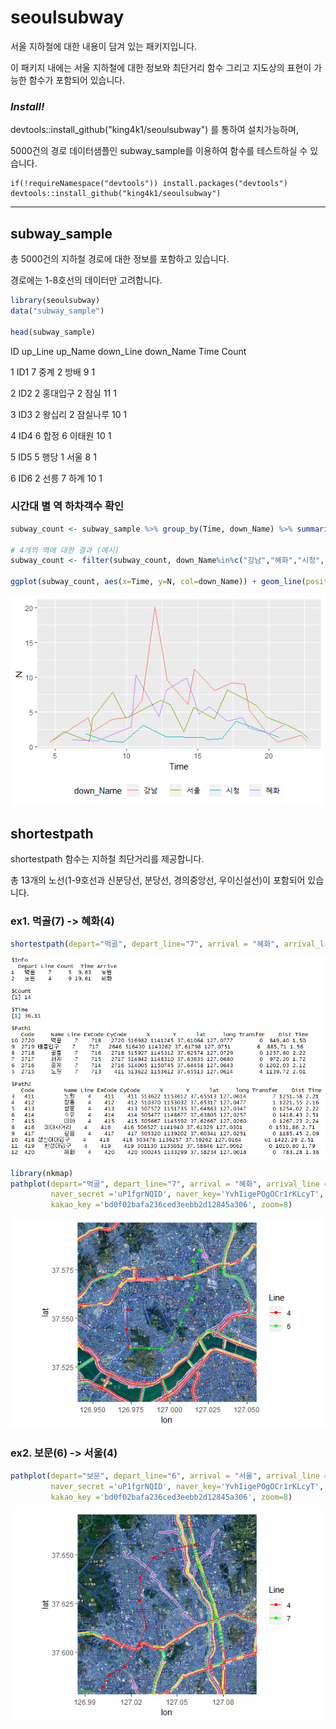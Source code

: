 # seoulsubway

서울 지하철에 대한 내용이 담겨 있는 패키지입니다.  

이 패키지 내에는 서울 지하철에 대한 정보와 최단거리 함수 그리고 지도상의 표현이 가능한 함수가 포함되어 있습니다.


### _Install!_ 

devtools::install_github("king4k1/seoulsubway") 를 통하여 설치가능하며,

5000건의 경로 데이터샘플인 subway_sample를 이용하여 함수를 테스트하실 수 있습니다. 

```
if(!requireNamespace("devtools")) install.packages("devtools")
devtools::install_github("king4k1/seoulsubway")
```

<hr>

## subway_sample

총 5000건의 지하철 경로에 대한 정보를 포함하고 있습니다.

경로에는 1-8호선의 데이터만 고려합니다.

```r
library(seoulsubway)
data("subway_sample")

head(subway_sample)
```
   ID up_Line  up_Name down_Line down_Name Time Count
   
1 ID1       7     중계         2      방배    9     1

2 ID2       2 홍대입구         2      잠실   11     1

3 ID3       2   왕십리         2  잠실나루   10     1

4 ID4       6     합정         6    이태원   10     1

5 ID5       5     행당         1      서울    8     1

6 ID6       2     선릉         7      하계   10     1



### 시간대 별 역 하차객수 확인 

```r
subway_count <- subway_sample %>% group_by(Time, down_Name) %>% summarise(N=n())

# 4개의 역에 대한 결과 (예시)
subway_count <- filter(subway_count, down_Name%in%c("강남","혜화","시청", "서울"))

ggplot(subway_count, aes(x=Time, y=N, col=down_Name)) + geom_line(position = 'jitter') +  theme(legend.position="bottom")
```
![](tools/Rplot1.png)


## shortestpath

shortestpath 함수는 지하철 최단거리를 제공합니다.

총 13개의 노선(1-9호선과 신분당선, 분당선, 경의중앙선, 우이신설선)이 포함되어 있습니다.


### ex1. 먹골(7) -> 혜화(4)
```r
shortestpath(depart="먹골", depart_line="7", arrival = "혜화", arrival_line = "4",)
```

![](tools/path1.png)


```r
library(nkmap)
pathplot(depart="먹골", depart_line="7", arrival = "혜화", arrival_line = "4",
         naver_secret ='uP1fgrNQID', naver_key='YvhIigePOgOCr1rKLcyT', 
         kakao_key ='bd0f02bafa236ced3eebb2d12845a306', zoom=8)
```

![](tools/Rplot2.png)


### ex2. 보문(6) -> 서울(4)
```r
pathplot(depart="보문", depart_line="6", arrival = "서울", arrival_line = "4",
         naver_secret ='uP1fgrNQID', naver_key='YvhIigePOgOCr1rKLcyT', 
         kakao_key ='bd0f02bafa236ced3eebb2d12845a306', zoom=8)
```
![](tools/Rplot3.png)


